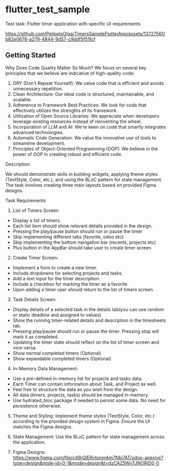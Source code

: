 # flutter_test_sample

Test task: Flutter timer application with specific UI requirements



https://github.com/PelipetsOlga/TimersSampleFlutterApp/assets/13727561/b82e0676-a279-4844-9d57-c9ddf5f51fcf



## Getting Started

Why Does Code Quality Matter So Much?
We focus on several key principles that we believe are indicative of high-quality code:

1.  DRY (Don't Repeat Yourself): We value code that is efficient and avoids unnecessary repetition.
2. Clean Architecture: Our ideal code is structured, maintainable, and scalable.
3. Adherence to Framework Best Practices: We look for code that effectively utilizes the strengths of its framework.
4. Utilization of Open Source Libraries: We appreciate when developers leverage existing resources instead of reinventing the wheel.
5. Incorporation of LLM and AI: We're keen on code that smartly integrates advanced technologies.
6. Automatic Code Generation: We value the innovative use of tools to streamline development.
7. Principles of Object-Oriented Programming (OOP): We believe in the power of OOP in creating robust and efficient code.

Description

We should demonstrate skills in building widgets, applying theme styles (TextStyle, Color, etc.), 
and using the BLoC pattern for state management. 
The task involves creating three main layouts based on provided Figma designs.


Task Requirements

1. List of Timers Screen:
- Display a list of timers.
- Each list item should show relevant details provided in the design.
- Pressing the play/pause button should run or pause the timer
- Skip implementing different tabs (favorite, odoo etc)
- Skip implementing the bottom navigation bar (recents, projects etc)
- Plus button in the AppBar should take user to create timer screen

2. Create Timer Screen:
- Implement a form to create a new timer.
- Include dropdowns for selecting projects and tasks.
- Add a text input for the timer description.
- Include a checkbox for marking the timer as a favorite.
- Upon adding a timer user should return to the list of timers screen.

3. Task Details Screen:
- Display details of a selected task in the details tab(you can use random or static deadline and assigned to values)
- Show the running timer-related details and description in the timesheets tab. 
- Pressing play/pause should run or pause the timer. Pressing stop will mark it as completed.
- Updating the timer state should reflect on the list of timer screen and vice-versa.
- Show normal completed timers (Optional)
- Show expandable completed timers (Optional)

4. In-Memory Data Management:
- Use a pre-defined in-memory list for projects and tasks data. 
- Each Timer can contain information about Task, and Project as well. 
- Feel free to structure the data as you wish from the design.
- All data (timers, projects, tasks) should be managed in-memory. 
- Use hydrated_bloc package if needed to persist some data. No need for persistence otherwise.

5. Theme and Styling:
Implement theme styles (TextStyle, Color, etc.) according to the provided design system in Figma.
Ensure the UI matches the Figma designs.

6. State Management:
Use the BLoC pattern for state management across the application.

7. Figma Designs:
https://www.figma.com/file/c49rQlERvtonmAm7Nbj7AT/odoo-apexive?type=design&node-id=0-1&mode=design&t=dzCAZ5WvTJNORID0-0
